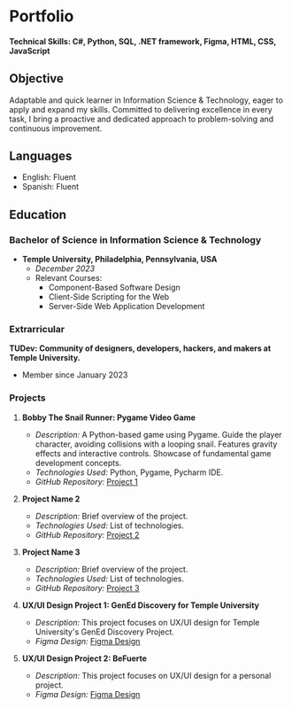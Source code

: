 # Portfolio

#### Technical Skills: C#, Python, SQL, .NET framework, Figma, HTML, CSS, JavaScript

## Objective
Adaptable and quick learner in Information Science & Technology, eager to apply and expand my skills. Committed to delivering excellence in every task, I bring a proactive and dedicated approach to problem-solving and continuous improvement.

## Languages
- English: Fluent
- Spanish: Fluent
  
## Education

### Bachelor of Science in Information Science & Technology
- **Temple University, Philadelphia, Pennsylvania, USA**
  - *December 2023*
  - Relevant Courses:
    - Component-Based Software Design
    - Client-Side Scripting for the Web
    - Server-Side Web Application Development

### Extrarricular
**TUDev: Community of designers, developers, hackers, and makers at Temple University.**
- Member since January 2023

### Projects
1. **Bobby The Snail Runner: Pygame Video Game**
   - *Description:* A Python-based game using Pygame. Guide the player character, avoiding collisions with a looping snail. Features gravity effects and interactive controls. Showcase of fundamental game development concepts.
   - *Technologies Used:* Python, Pygame, Pycharm IDE.
   - *GitHub Repository:* [Project 1](https://github.com/RobLuna20/PersonalProjects2024)

2. **Project Name 2**
   - *Description:* Brief overview of the project.
   - *Technologies Used:* List of technologies.
   - *GitHub Repository:* [Project 2](https://github.com/yourusername/project2)

3. **Project Name 3**
   - *Description:* Brief overview of the project.
   - *Technologies Used:* List of technologies.
   - *GitHub Repository:* [Project 3](https://github.com/yourusername/project3)
  
4. **UX/UI Design Project 1: GenEd Discovery for Temple University**
   - *Description:* This project focuses on UX/UI design for Temple University's GenEd Discovery Project.
   - *Figma Design:* [Figma Design](https://www.figma.com/file/xlHekLHTIC6nbx2F2uemI4/GenEd-Discovery-1.0?type=design&mode=design&t=b9SvkaxHFYX9dLfL-1)
     
4. **UX/UI Design Project 2: BeFuerte**
   - *Description:* This project focuses on UX/UI design for a personal project.
   - *Figma Design:* [Figma Design](https://www.figma.com/file/ZdIokrXV77qA2S4MPNryNW/UI-beFuerte?type=design&node-id=0%3A1&mode=design&t=b9SvkaxHFYX9dLfL-1)
